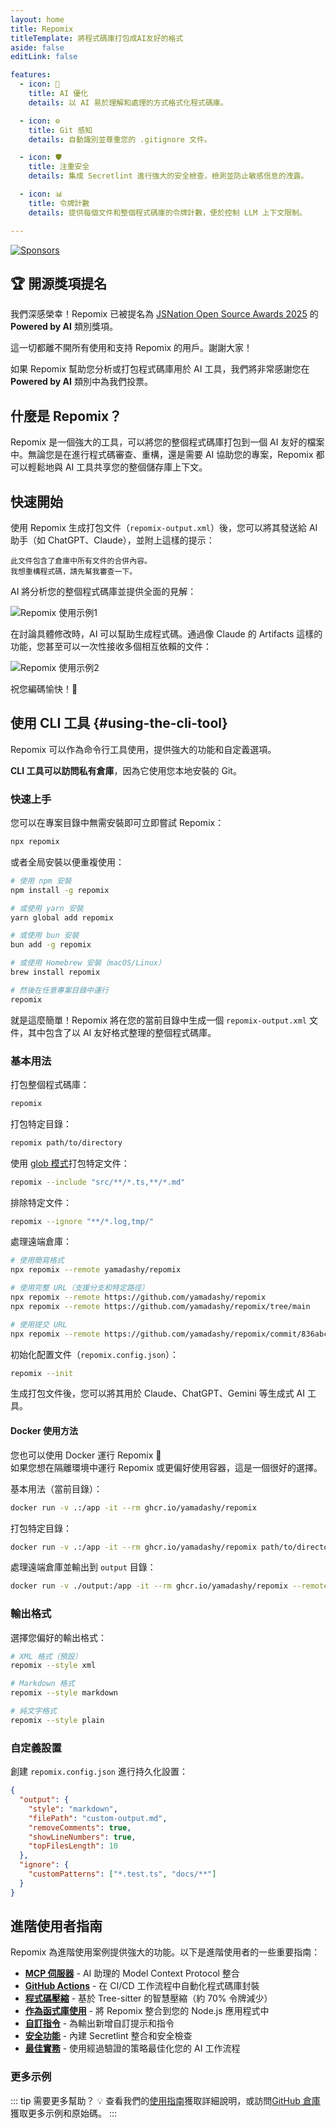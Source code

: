 ```yaml
---
layout: home
title: Repomix
titleTemplate: 將程式碼庫打包成AI友好的格式
aside: false
editLink: false

features:
  - icon: 🤖
    title: AI 優化
    details: 以 AI 易於理解和處理的方式格式化程式碼庫。

  - icon: ⚙️
    title: Git 感知
    details: 自動識別並尊重您的 .gitignore 文件。

  - icon: 🛡️
    title: 注重安全
    details: 集成 Secretlint 進行強大的安全檢查，檢測並防止敏感信息的洩露。

  - icon: 📊
    title: 令牌計數
    details: 提供每個文件和整個程式碼庫的令牌計數，便於控制 LLM 上下文限制。

---
```


<div class="cli-section">

[![Sponsors](https://cdn.jsdelivr.net/gh/yamadashy/sponsor-list/sponsors/sponsors.png)](https://github.com/sponsors/yamadashy)

## 🏆 開源獎項提名

我們深感榮幸！Repomix 已被提名為 [JSNation Open Source Awards 2025](https://osawards.com/javascript/) 的 **Powered by AI** 類別獎項。

這一切都離不開所有使用和支持 Repomix 的用戶。謝謝大家！

如果 Repomix 幫助您分析或打包程式碼庫用於 AI 工具，我們將非常感謝您在 **Powered by AI** 類別中為我們投票。

## 什麼是 Repomix？

Repomix 是一個強大的工具，可以將您的整個程式碼庫打包到一個 AI 友好的檔案中。無論您是在進行程式碼審查、重構，還是需要 AI 協助您的專案，Repomix 都可以輕鬆地與 AI 工具共享您的整個儲存庫上下文。

<YouTubeVideo videoId="0a3eKNTBtxg" />

## 快速開始

使用 Repomix 生成打包文件（`repomix-output.xml`）後，您可以將其發送給 AI 助手（如 ChatGPT、Claude），並附上這樣的提示：

```
此文件包含了倉庫中所有文件的合併內容。
我想重構程式碼，請先幫我審查一下。
```

AI 將分析您的整個程式碼庫並提供全面的見解：

![Repomix 使用示例1](/images/docs/repomix-file-usage-1.png)

在討論具體修改時，AI 可以幫助生成程式碼。通過像 Claude 的 Artifacts 這樣的功能，您甚至可以一次性接收多個相互依賴的文件：

![Repomix 使用示例2](/images/docs/repomix-file-usage-2.png)

祝您編碼愉快！🚀



## 使用 CLI 工具 {#using-the-cli-tool}

Repomix 可以作為命令行工具使用，提供強大的功能和自定義選項。

**CLI 工具可以訪問私有倉庫**，因為它使用您本地安裝的 Git。

### 快速上手

您可以在專案目錄中無需安裝即可立即嘗試 Repomix：

```bash
npx repomix
```

或者全局安裝以便重複使用：

```bash
# 使用 npm 安裝
npm install -g repomix

# 或使用 yarn 安裝
yarn global add repomix

# 或使用 bun 安裝
bun add -g repomix

# 或使用 Homebrew 安裝（macOS/Linux）
brew install repomix

# 然後在任意專案目錄中運行
repomix
```

就是這麼簡單！Repomix 將在您的當前目錄中生成一個 `repomix-output.xml` 文件，其中包含了以 AI 友好格式整理的整個程式碼庫。



### 基本用法

打包整個程式碼庫：

```bash
repomix
```

打包特定目錄：

```bash
repomix path/to/directory
```

使用 [glob 模式](https://github.com/mrmlnc/fast-glob?tab=readme-ov-file#pattern-syntax)打包特定文件：

```bash
repomix --include "src/**/*.ts,**/*.md"
```

排除特定文件：

```bash
repomix --ignore "**/*.log,tmp/"
```

處理遠端倉庫：
```bash
# 使用簡寫格式
npx repomix --remote yamadashy/repomix

# 使用完整 URL（支援分支和特定路徑）
npx repomix --remote https://github.com/yamadashy/repomix
npx repomix --remote https://github.com/yamadashy/repomix/tree/main

# 使用提交 URL
npx repomix --remote https://github.com/yamadashy/repomix/commit/836abcd7335137228ad77feb28655d85712680f1
```

初始化配置文件（`repomix.config.json`）：

```bash
repomix --init
```

生成打包文件後，您可以將其用於 Claude、ChatGPT、Gemini 等生成式 AI 工具。

#### Docker 使用方法

您也可以使用 Docker 運行 Repomix 🐳  
如果您想在隔離環境中運行 Repomix 或更偏好使用容器，這是一個很好的選擇。

基本用法（當前目錄）：

```bash
docker run -v .:/app -it --rm ghcr.io/yamadashy/repomix
```

打包特定目錄：
```bash
docker run -v .:/app -it --rm ghcr.io/yamadashy/repomix path/to/directory
```

處理遠端倉庫並輸出到 `output` 目錄：

```bash
docker run -v ./output:/app -it --rm ghcr.io/yamadashy/repomix --remote https://github.com/yamadashy/repomix
```

### 輸出格式

選擇您偏好的輸出格式：

```bash
# XML 格式（預設）
repomix --style xml

# Markdown 格式
repomix --style markdown

# 純文字格式
repomix --style plain
```

### 自定義設置

創建 `repomix.config.json` 進行持久化設置：

```json
{
  "output": {
    "style": "markdown",
    "filePath": "custom-output.md",
    "removeComments": true,
    "showLineNumbers": true,
    "topFilesLength": 10
  },
  "ignore": {
    "customPatterns": ["*.test.ts", "docs/**"]
  }
}
```

## 進階使用者指南

Repomix 為進階使用案例提供強大的功能。以下是進階使用者的一些重要指南：

- **[MCP 伺服器](./guide/mcp-server)** - AI 助理的 Model Context Protocol 整合
- **[GitHub Actions](./guide/github-actions)** - 在 CI/CD 工作流程中自動化程式碼庫封裝
- **[程式碼壓縮](./guide/code-compress)** - 基於 Tree-sitter 的智慧壓縮（約 70% 令牌減少）
- **[作為函式庫使用](./guide/development/using-repomix-as-a-library)** - 將 Repomix 整合到您的 Node.js 應用程式中
- **[自訂指令](./guide/custom-instructions)** - 為輸出新增自訂提示和指令
- **[安全功能](./guide/security)** - 內建 Secretlint 整合和安全檢查
- **[最佳實務](./guide/tips/best-practices)** - 使用經過驗證的策略最佳化您的 AI 工作流程

### 更多示例
::: tip 需要更多幫助？ 💡
查看我們的[使用指南](./guide/)獲取詳細說明，或訪問[GitHub 倉庫](https://github.com/yamadashy/repomix)獲取更多示例和原始碼。
:::

</div>
